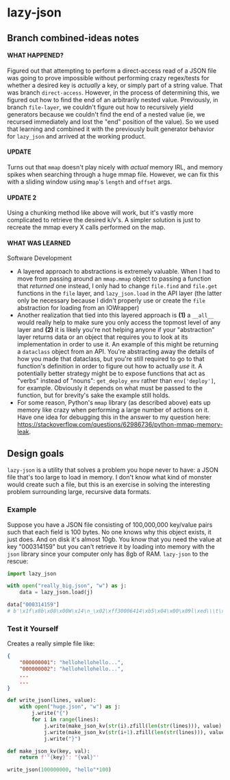 # lazy-json

## Branch combined-ideas notes
#### WHAT HAPPENED?
Figured out that attempting to perform a direct-access read of a JSON file was going to prove impossible without
performing crazy regex/tests for whether a desired key is _actually_ a key, or simply part of a string value.
That was branch `direct-access`.
However, in the process of determining this, we figured out how to find the end of an arbitrarily nested value.
Previously, in branch `file-layer`, we couldn't figure out how to recursively yield generators because we
couldn't find the end of a nested value (ie, we recursed immediately and lost the "end" position of the value).
So we used that learning and combined it with the previously built generator behavior for `lazy_json` and
arrived at the working product.

#### UPDATE
Turns out that `mmap` doesn't play nicely with _actual_ memory IRL, and memory spikes when searching through a 
huge mmap file. However, we can fix this with a sliding window using `mmap`'s `length` and `offset` args.

#### UPDATE 2
Using a chunking method like above will work, but it's vastly more complicated to retrieve the desired k/v's.
A simpler solution is just to recreate the mmap every X calls performed on the map.

#### WHAT WAS LEARNED
Software Development
- A layered approach to abstractions is extremely valuable. When I had to move from passing around an `mmap.mmap` object to passing a function that _returned_ one instead, I only had to change `file.find` and `file.get` functions in the `file` layer, and `lazy_json.load` in the API layer (the latter only be necessary because I didn't properly use or create the `file` abstraction for loading from an IOWrapper)
- Another realization that tied into this layered approach is **(1)** a `__all__` would really help to make sure you only access the topmost level of any layer and **(2)** it is likely you're not helping anyone if your "abstraction" layer returns data or an object that requires you to look at its implementation in order to use it. An example of this might be returning a `dataclass` object from an API. You're abstracting away the details of how you made that dataclass, but you're still required to go to that function's definition in order to figure out how to actually _use_ it. A potentially better strategy might be to expose functions that act as "verbs" instead of "nouns": `get_deploy_env` rather than `env['deploy']`, for example. Obviously it depends on what must be passed to the function, but for brevity's sake the example still holds.
- For some reason, Python's `mmap` library (as described above) eats up memory like crazy when performing a large number of actions on it. Have one idea for debugging this in the answer to my question here: https://stackoverflow.com/questions/62986736/python-mmap-memory-leak.

## Design goals

`lazy-json` is a utility that solves a problem you hope never to have: a JSON file that's too large to load in memory. 
I don't know what kind of monster would create such a file, but this is an exercise in solving the interesting problem
surrounding large, recursive data formats. 

### Example
Suppose you have a JSON file consisting of 100,000,000 key/value pairs such that each field is 100 bytes. 
No one knows why this object exists, it just does. And on disk it's almost 10gb. You know that you need 
the value at key "000314159" but you can't retrieve it by loading into memory with the `json` library
since your computer only has 8gb of RAM. `lazy-json` to the rescue:

```python
import lazy_json

with open("really_big.json", "w") as j:
    data = lazy_json.load(j)

data["000314159"]
# b'\x1f\x8b\x08\x00W\x14\n_\x02\xff30006414\xb5\x04\x00\x89l\xed\\\t\x00\x00\x00...'
```

### Test it Yourself
Creates a really simple file like:
```json
{
    "000000001": "hellohellohello...",
    "000000002": "hellohellohello...",
    ...
    ...
}
```

```python
def write_json(lines, value): 
    with open("huge.json", "w") as j: 
        j.write("{") 
        for i in range(lines): 
            j.write(make_json_kv(str(i).zfill(len(str(lines))), value) + ",") 
            j.write(make_json_kv(str(i+1).zfill(len(str(lines))), value)) 
            j.write("}") 

def make_json_kv(key, val): 
    return f'"{key}": "{val}"'

write_json(100000000, "hello"*100)
```
